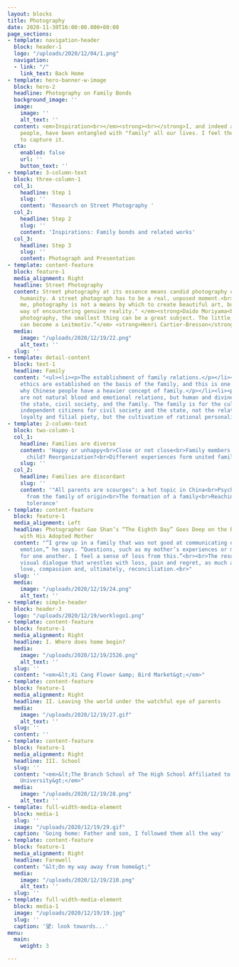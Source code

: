 ```yaml
---
layout: blocks
title: Photography
date: 2020-11-30T16:00:00.000+00:00
page_sections:
- template: navigation-header
  block: header-1
  logo: "/uploads/2020/12/04/1.png"
  navigation:
  - link: "/"
    link_text: Back Home
- template: hero-banner-w-image
  block: hero-2
  headline: Photography on Family Bonds
  background_image: ''
  image:
    image: ''
    alt_text: ''
  content: <em>Inspiration<br></em><strong><br></strong>I, and indeed all Chinese
    people, have been entangled with "family" all our lives. I feel the obligation
    to capture it.
  cta:
    enabled: false
    url: ''
    button_text: ''
- template: 3-column-text
  block: three-column-1
  col_1:
    headline: Step 1
    slug: ''
    content: 'Research on Street Photography '
  col_2:
    headline: Step 2
    slug: ''
    content: 'Inspirations: Family bonds and related works'
  col_3:
    headline: Step 3
    slug: ''
    content: Photograph and Presentation
- template: content-feature
  block: feature-1
  media_alignment: Right
  headline: Street Photography
  content: Street photography at its essence means candid photography of people and
    humanity. A street photograph has to be a real, unposed moment.<br><em><br>"For
    me, photography is not a means by which to create beautiful art, but a unique
    way of encountering genuine reality." </em><strong>Daido Moriyama<br><br></strong>“<em>In
    photography, the smallest thing can be a great subject. The little, human detail
    can become a Leitmotiv.”</em> <strong>Henri Cartier-Bresson</strong>
  media:
    image: "/uploads/2020/12/19/22.png"
    alt_text: ''
  slug: ''
- template: detail-content
  block: text-1
  headline: Family
  content: "<ul><li><p>The establishment of family relations.</p></li><li><p>Chinese
    ethics are established on the basis of the family, and this is one of the reasons
    why Chinese people have a heavier concept of family.</p></li><li><p>Hegel's ethics
    are not natural blood and emotional relations, but human and divine laws, including
    the state, civil society, and the family. The family is for the cultivation of
    independent citizens for civil society and the state, not the relationship of
    loyalty and filial piety, but the cultivation of rational personality.</p></li></ul>"
- template: 2-column-text
  block: two-column-1
  col_1:
    headline: Families are diverse
    content: 'Happy or unhappy<br>Close or not close<br>Family members: parents? Only
      child? Reorganization?<br>Different experiences form united families'
    slug: ''
  col_2:
    headline: Families are discordant
    slug: ''
    content: '"All parents are scourges": a hot topic in China<br>Psychological trauma
      from the family of origin<br>The formation of a family<br>Reaching happiness:
      tolerance'
- template: content-feature
  block: feature-1
  media_alignment: Left
  headline: Photographer Gao Shan’s “The Eighth Day” Goes Deep on the Relationship
    with His Adopted Mother
  content: "“I grew up in a family that was not good at communicating or expressing
    emotion,” he says. “Questions, such as my mother’s experiences or my own are hazy
    for one another. I feel a sense of loss from this.”<br><br>The result is a compelling
    visual dialogue that wrestles with loss, pain and regret, as much as it embraces
    love, compassion and, ultimately, reconciliation.<br>"
  slug: ''
  media:
    image: "/uploads/2020/12/19/24.png"
    alt_text: ''
- template: simple-header
  block: header-3
  logo: "/uploads/2020/12/19/worklogo1.png"
- template: content-feature
  block: feature-1
  media_alignment: Right
  headline: I. Where does home begin?
  media:
    image: "/uploads/2020/12/19/2526.png"
    alt_text: ''
  slug: ''
  content: "<em>&lt;Xi Cang Flower &amp; Bird Market&gt;</em>"
- template: content-feature
  block: feature-1
  media_alignment: Right
  headline: II. Leaving the world under the watchful eye of parents
  media:
    image: "/uploads/2020/12/19/27.gif"
    alt_text: ''
  slug: ''
  content: ''
- template: content-feature
  block: feature-1
  media_alignment: Right
  headline: III. School
  slug: ''
  content: "<em>&lt;The Branch School of The High School Affiliated to Shaanxi Normal
    University&gt;</em>"
  media:
    image: "/uploads/2020/12/19/28.png"
    alt_text: ''
- template: full-width-media-element
  block: media-1
  slug: ''
  image: "/uploads/2020/12/19/29.gif"
  caption: 'Going home: Father and son, I followed them all the way'
- template: content-feature
  block: feature-1
  media_alignment: Right
  headline: Farewell
  content: "&lt;On my way away from home&gt;"
  media:
    image: "/uploads/2020/12/19/210.png"
    alt_text: ''
  slug: ''
- template: full-width-media-element
  block: media-1
  image: "/uploads/2020/12/19/19.jpg"
  slug: ''
  caption: '望: look towards...'
menu:
  main:
    weight: 3

---
```

